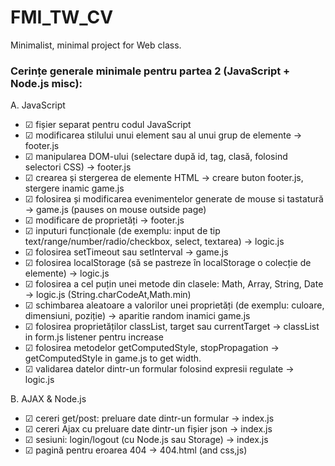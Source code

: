 # FMI_TW_CV

Minimalist, minimal project for Web class.

### Cerințe generale minimale pentru partea 2 (JavaScript + Node.js misc):

A. JavaScript
- &#9745; fișier separat pentru codul JavaScript
- &#9745; modificarea stilului unui element sau al unui grup de elemente -> footer.js
- &#9745; manipularea DOM-ului (selectare după id, tag, clasă, folosind selectori CSS) -> footer.js
- &#9745; crearea și stergerea de elemente HTML -> creare buton footer.js, stergere inamic game.js
- &#9745; folosirea și modificarea evenimentelor generate de mouse si tastatură -> game.js (pauses on mouse outside page)
- &#9745; modificare de proprietăți -> footer.js
- &#9745; inputuri funcționale (de exemplu: input de tip text/range/number/radio/checkbox, select, textarea) -> logic.js
- &#9745; folosirea setTimeout sau setInterval -> game.js
- &#9745; folosirea localStorage (să se pastreze în localStorage o colecție de elemente) -> logic.js
- &#9745; folosirea a cel puțin unei metode din clasele: Math, Array, String, Date -> logic.js (String.charCodeAt,Math.min)
- &#9745; schimbarea aleatoare a valorilor unei proprietăți (de exemplu: culoare, dimensiuni, poziție) -> aparitie random inamici game.js
- &#9745; folosirea proprietăților classList, target sau currentTarget -> classList in form.js listener pentru increase
- &#9745; folosirea metodelor getComputedStyle, stopPropagation -> getComputedStyle in game.js to get width.
- &#9745; validarea datelor dintr-un formular folosind expresii regulate -> logic.js

B. AJAX & Node.js
- &#9745; cereri get/post: preluare date dintr-un formular -> index.js
- &#9745; cereri Ajax cu preluare date dintr-un fișier json -> index.js
- &#9745; sesiuni: login/logout (cu Node.js sau Storage) -> index.js
- &#9745; pagină pentru eroarea 404 -> 404.html (and css,js)